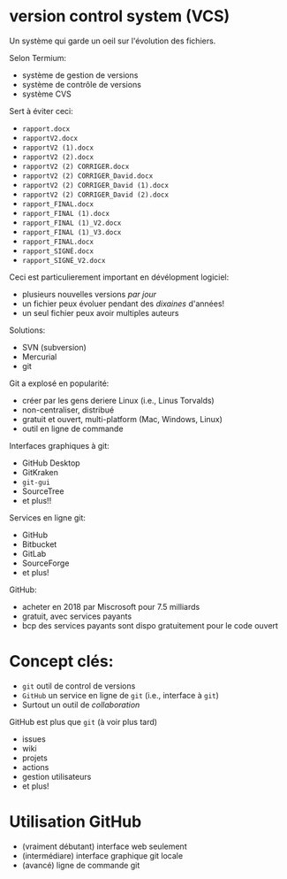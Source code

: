 


# version control system (VCS)
Un système qui garde un oeil sur l'évolution des fichiers.

Selon Termium:
 - système de gestion de versions
 - système de contrôle de versions
 - système CVS

Sert à éviter ceci:
 - `rapport.docx`
 - `rapportV2.docx`
 - `rapportV2 (1).docx`
 - `rapportV2 (2).docx`
 - `rapportV2 (2) CORRIGER.docx`
 - `rapportV2 (2) CORRIGER_David.docx`
 - `rapportV2 (2) CORRIGER_David (1).docx`
 - `rapportV2 (2) CORRIGER_David (2).docx`
 - `rapport_FINAL.docx`
 - `rapport_FINAL (1).docx`
 - `rapport_FINAL (1)_V2.docx`
 - `rapport_FINAL (1)_V3.docx`
 - `rapport_FINAL.docx`
 - `rapport_SIGNÉ.docx`
 - `rapport_SIGNÉ_V2.docx`

Ceci est particulierement important en dévélopment logiciel:
 - plusieurs nouvelles versions *par jour*
 - un fichier peux évoluer pendant des *dixaines* d'années!
 - un seul fichier peux avoir multiples auteurs

Solutions:
 - SVN (subversion)
 - Mercurial
 - git

Git a explosé en popularité:
 - créer par les gens deriere Linux (i.e., Linus Torvalds)
 - non-centraliser, distribué
 - gratuit et ouvert, multi-platform (Mac, Windows, Linux)
 - outil en ligne de commande

Interfaces graphiques à git:
 - GitHub Desktop
 - GitKraken
 - `git-gui`
 - SourceTree
 - et plus!!

Services en ligne git:
 - GitHub
 - Bitbucket
 - GitLab
 - SourceForge
 - et plus!

GitHub:
 - acheter en 2018 par Miscrosoft pour 7.5 milliards 
 - gratuit, avec services payants
 - bcp des services payants sont dispo gratuitement pour le code ouvert

# Concept clés:
 - `git` outil de control de versions
 - `GitHub` un service en ligne de `git` (i.e., interface à `git`)
 - Surtout un outil de *collaboration*

GitHub est plus que `git` (à voir plus tard)
 - issues
 - wiki
 - projets
 - actions
 - gestion utilisateurs
 - et plus!

 # Utilisation GitHub
 - (vraiment débutant) interface web seulement
 - (intermédiare) interface graphique git locale
 - (avancé) ligne de commande git
